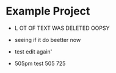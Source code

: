 # Example Project

-  L OT OF TEXT WAS DELETED OOPSY
- seeing if it do beetter now
- test edit again'

- 505pm test
505
725